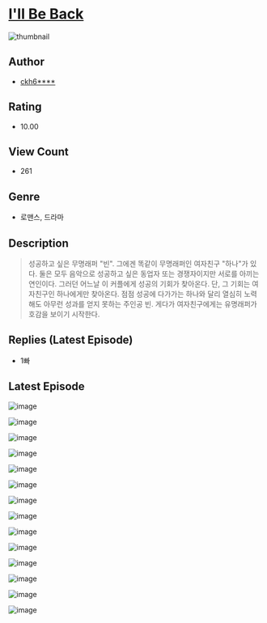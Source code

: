 # [I'll Be Back](https://comic.naver.com/bestChallenge/list?titleId=810398)
![thumbnail](https://image-comic.pstatic.net/user_contents_data/challenge_comic/2023/05/23/upload_7221578294047748665_480x623.jpeg)

## Author
- [ckh6****](https://comic.naver.com/artistTitle?id=366893)

## Rating
- 10.00

## View Count
- 261

## Genre
- 로맨스, 드라마

## Description
> 성공하고 싶은 무명래퍼 "빈". 그에겐 똑같이 무명래퍼인 여자친구 "하나"가 있다. 둘은 모두 음악으로 성공하고 싶은 동업자 또는 경쟁자이지만 서로를 아끼는 연인이다. 그러던 어느날 이 커플에게 성공의 기회가 찾아온다. 단, 그 기회는 여자친구인 하나에게만 찾아온다. 점점 성공에 다가가는 하나와 달리 열심히 노력해도 아무런 성과를 얻지 못하는 주인공 빈. 게다가 여자친구에게는 유명래퍼가 호감을 보이기 시작한다.

## Replies (Latest Episode)
- 1빠

## Latest Episode
![image](https://image-comic.pstatic.net/user_contents_data/challenge_comic/2023/05/23/366893/upload_7075266310982493286.jpeg)

![image](https://image-comic.pstatic.net/user_contents_data/challenge_comic/2023/05/23/366893/upload_7004565691175285814.jpeg)

![image](https://image-comic.pstatic.net/user_contents_data/challenge_comic/2023/05/23/366893/upload_7018408352734733670.jpeg)

![image](https://image-comic.pstatic.net/user_contents_data/challenge_comic/2023/05/23/366893/upload_3905804381783996006.jpeg)

![image](https://image-comic.pstatic.net/user_contents_data/challenge_comic/2023/05/23/366893/upload_3688784778231887717.jpeg)

![image](https://image-comic.pstatic.net/user_contents_data/challenge_comic/2023/05/23/366893/upload_7003436298617893175.jpeg)

![image](https://image-comic.pstatic.net/user_contents_data/challenge_comic/2023/05/23/366893/upload_3978474413207075169.jpeg)

![image](https://image-comic.pstatic.net/user_contents_data/challenge_comic/2023/05/23/366893/upload_7148119942848852836.jpeg)

![image](https://image-comic.pstatic.net/user_contents_data/challenge_comic/2023/05/23/366893/upload_7075211326861226549.jpeg)

![image](https://image-comic.pstatic.net/user_contents_data/challenge_comic/2023/05/23/366893/upload_3690808085681812788.jpeg)

![image](https://image-comic.pstatic.net/user_contents_data/challenge_comic/2023/05/23/366893/upload_3689068426462244962.jpeg)

![image](https://image-comic.pstatic.net/user_contents_data/challenge_comic/2023/05/23/366893/upload_3474639698127905072.jpeg)

![image](https://image-comic.pstatic.net/user_contents_data/challenge_comic/2023/05/23/366893/upload_7291719468628455989.jpeg)

![image](https://image-comic.pstatic.net/user_contents_data/challenge_comic/2023/05/23/366893/upload_3631364991047983412.jpeg)

